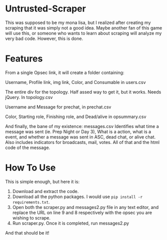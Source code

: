 # Untrusted-Scraper

This was supposed to be my mona lisa, but I realized after creating my scraping that it was simply not a good idea. 
Maybe another fan of this game will use this, or someone who wants to learn about scraping will analyze my very bad code. However, this is done.


# Features
From a single Opsec link, it will create a folder containing:

Username, Profile link, img link, Color, and Consumable in users.csv

The entire div for the topology. Half assed way to get it, but it works. Needs jQuery. In topology.csv

Username and Message for prechat, in prechat.csv

Color, Starting role, Finishing role, and Dead/alive in opsummary.csv

And finally, the bane of my existence: messages.csv
Identifies what time a message was sent (ie. Prep Night or Day 3), What is a action, what is a event, and whether a message was sent in ASC, dead chat, or alive chat. Also includes indicators for broadcasts, mail, votes. All of that and the html code of the message.

 # How To Use

This is simple enough, but here it is:

1. Download and extract the code.
2. Download all the python packages. I would use ``` pip install -r requirements.txt ```.
3. Open both the scraper.py and messages2.py file in any text editor, and replace the URL on line 9 and 8 respectively with the opsec you are wishing to scrape.
4. Run scraper.py. Once it is completed, run messages2.py

And that should be it!
